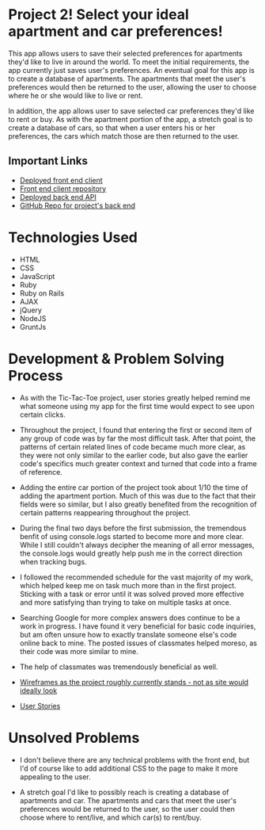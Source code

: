 # Project 2! Select your ideal apartment and car preferences!

This app allows users to save their selected preferences for apartments they'd like to live in around the world. To meet the initial requirements, the app currently just saves user's preferences. An eventual goal for this app is to create a database of apartments. The apartments that meet the user's preferences would then be returned to the user, allowing the user to choose where he or she would like to live or rent.

In addition, the app allows user to save selected car preferences they'd like to rent or buy. As with the apartment portion of the app, a stretch goal is to create a database of cars, so that when a user enters his or her preferences, the cars which match those are then returned to the user.

## Important Links

- [Deployed front end client](https://tylerr36.github.io/project-two-client/)
- [Front end client repository](https://github.com/tylerr36/project-two-client)
- [Deployed back end API](https://blooming-cove-62734.herokuapp.com/)
- [GitHub Repo for project's back end](https://github.com/tylerr36/Project_2_api)

# Technologies Used

- HTML
- CSS
- JavaScript
- Ruby
- Ruby on Rails
- AJAX
- jQuery
- NodeJS
- GruntJs

# Development & Problem Solving Process

- As with the Tic-Tac-Toe project, user stories greatly helped remind me what someone using my app for the first time would expect to see upon certain clicks.

- Throughout the project, I found that entering the first or second item of any group of code was by far the most difficult task. After that point, the patterns of certain related lines of code became much more clear, as they were not only similar to the earlier code, but also gave the earlier code's specifics much greater context and turned that code into a frame of reference.

- Adding the entire car portion of the project took about 1/10 the time of adding the apartment portion. Much of this was due to the fact that their fields were so similar, but I also greatly benefited from the recognition of certain patterns reappearing throughout the project.

- During the final two days before the first submission, the tremendous benfit of using console.logs started to become more and more clear. While I still couldn't always decipher the meaning of all error messages, the console.logs would greatly help push me in the correct direction when tracking bugs.

- I followed the recommended schedule for the vast majority of my work, which helped keep me on task much more than in the first project. Sticking with a task or error until it was solved proved more effective and more satisfying than trying to take on multiple tasks at once.

- Searching Google for more complex answers does continue to be a work in progress. I have found it very beneficial for basic code inquiries, but am often unsure how to exactly translate someone else's code online back to mine. The posted issues of classmates helped moreso, as their code was more similar to mine.

- The help of classmates was tremendously beneficial as well.

- [Wireframes as the project roughly currently stands - not as site would ideally look](https://i.imgur.com/BHl7PTp.jpg)

- [User Stories](https://i.imgur.com/nMUiRBs.png)


# Unsolved Problems

- I don't believe there are any technical problems with the front end, but I'd of course like to add additional CSS to the page to make it more appealing to the user.

- A stretch goal I'd like to possibly reach is creating a database of apartments and car. The apartments and cars that meet the user's preferences would be returned to the user, so the user could then choose where to rent/live, and which car(s) to rent/buy.

